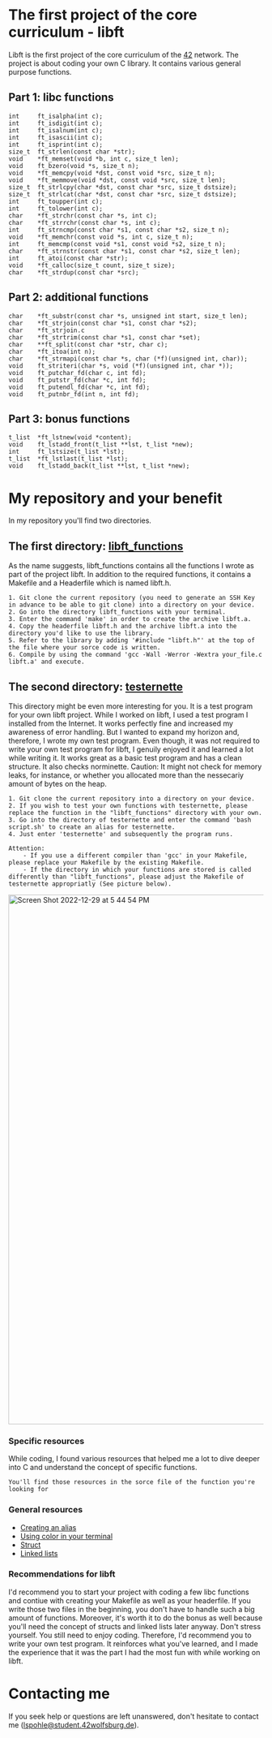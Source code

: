 # The first project of the core curriculum - libft
Libft is the first project of the core curriculum of the [42](https://42wolfsburg.de) network. The project is about coding your own C library. It contains various general purpose functions.

## Part 1: libc functions
    int     ft_isalpha(int c);
    int     ft_isdigit(int c);
    int     ft_isalnum(int c);
    int     ft_isascii(int c);
    int     ft_isprint(int c);
    size_t  ft_strlen(const char *str);
    void    *ft_memset(void *b, int c, size_t len);
    void    ft_bzero(void *s, size_t n);
    void    *ft_memcpy(void *dst, const void *src, size_t n);
    void    *ft_memmove(void *dst, const void *src, size_t len);
    size_t  ft_strlcpy(char *dst, const char *src, size_t dstsize);
    size_t  ft_strlcat(char *dst, const char *src, size_t dstsize);
    int     ft_toupper(int c);
    int     ft_tolower(int c);
    char    *ft_strchr(const char *s, int c);
    char    *ft_strrchr(const char *s, int c);
    int     ft_strncmp(const char *s1, const char *s2, size_t n);
    void    *ft_memchr(const void *s, int c, size_t n);
    int     ft_memcmp(const void *s1, const void *s2, size_t n);
    char    *ft_strnstr(const char *s1, const char *s2, size_t len);
    int     ft_atoi(const char *str);
    void    *ft_calloc(size_t count, size_t size);
    char    *ft_strdup(const char *src);
    
## Part 2: additional functions
    char    *ft_substr(const char *s, unsigned int start, size_t len);
    char	*ft_strjoin(const char *s1, const char *s2);
    char	*ft_strjoin.c
    char	*ft_strtrim(const char *s1, const char *set);
    char	**ft_split(const char *str, char c);
    char	*ft_itoa(int n);
    char	*ft_strmapi(const char *s, char (*f)(unsigned int, char));
    void	ft_striteri(char *s, void (*f)(unsigned int, char *));
    void	ft_putchar_fd(char c, int fd);
    void	ft_putstr_fd(char *c, int fd);
    void	ft_putendl_fd(char *c, int fd);
    void	ft_putnbr_fd(int n, int fd);
    
## Part 3: bonus functions
    t_list  *ft_lstnew(void *content);
    void    ft_lstadd_front(t_list **lst, t_list *new);
    int     ft_lstsize(t_list *lst);
    t_list  *ft_lstlast(t_list *lst);
    void    ft_lstadd_back(t_list **lst, t_list *new);
    
# My repository and your benefit
In my repository you'll find two directories. 

## The first directory: [libft_functions](https://github.com/lspohle/libft/tree/main/libft_functions)
As the name suggests, libft_functions contains all the functions I wrote as part of the project libft. In addition to the required functions, it contains a Makefile and a Headerfile which is named libft.h.

    1. Git clone the current repository (you need to generate an SSH Key in advance to be able to git clone) into a directory on your device.
    2. Go into the directory libft_functions with your terminal.
    3. Enter the command 'make' in order to create the archive libft.a.
    4. Copy the headerfile libft.h and the archive libft.a into the directory you'd like to use the library.
    5. Refer to the library by adding '#include "libft.h"' at the top of the file where your sorce code is written.
    6. Compile by using the command 'gcc -Wall -Werror -Wextra your_file.c libft.a' and execute.

## The second directory: [testernette](https://github.com/lspohle/libft/tree/main/libft_test_program)
This directory might be even more interesting for you. It is a test program for your own libft project. While I worked on libft, I used a test program I installed from the Internet. It works perfectly fine and increased my awareness of error handling. But I wanted to expand my horizon and, therefore, I wrote my own test program. Even though, it was not required to write your own test program for libft, I genuily enjoyed it and learned a lot while writing it. It works great as a basic test program and has a clean structure. It also checks norminette. Caution: It might not check for memory leaks, for instance, or whether you allocated more than the nessecariy amount of bytes on the heap.

    1. Git clone the current repository into a directory on your device.
    2. If you wish to test your own functions with testernette, please replace the function in the "libft_functions" directory with your own.
    3. Go into the directory of testernette and enter the command 'bash script.sh' to create an alias for testernette.
    4. Just enter 'testernette' and subsequently the program runs.

    Attention:
        - If you use a different compiler than 'gcc' in your Makefile, please replace your Makefile by the existing Makefile.
        - If the directory in which your functions are stored is called differently than "libft_functions", please adjust the Makefile of testernette appropriatly (See picture below).
<img width="1044" alt="Screen Shot 2022-12-29 at 5 44 54 PM" src="https://user-images.githubusercontent.com/121381385/209990627-0a758f3a-be20-4cb2-9106-5df787fda64f.png">

### Specific resources
While coding, I found various resources that helped me a lot to dive deeper into C and understand the concept of specific functions.

    You'll find those resources in the sorce file of the function you're looking for
    
### General resources
- [Creating an alias](https://wpbeaches.com/make-an-alias-in-bash-or-zsh-shell-in-macos-with-terminal/)
- [Using color in your terminal](https://www.theurbanpenguin.com/4184-2/)
- [Struct](https://www.youtube.com/watch?v=dqa0KMSMx2w)
- [Linked lists](https://www.youtube.com/watch?v=VOpjAHCee7c)

### Recommendations for libft
I'd recommend you to start your project with coding a few libc functions and contiue with creating your Makefile as well as your headerfile. If you write those two files in the beginning, you don't have to handle such a big amount of functions. Moreover, it's worth it to do the bonus as well because you'll need the concept of structs and linked lists later anyway. Don't stress yourself. You still need to enjoy coding. Therefore, I'd recommend you to write your own test program. It reinforces what you've learned, and I made the experience that it was the part I had the most fun with while working on libft.
    
# Contacting me
If you seek help or questions are left unanswered, don't hesitate to contact me (lspohle@student.42wolfsburg.de).
